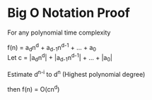 # Big O Notation Proof
For any polynomial time complexity

f(n) = a<sub>d</sub>n<sup>d</sup> + a<sub>d-1</sub>n<sup>d-1</sup> + ... + a<sub>0</sub>
<br>
Let c = |a<sub>d</sub>n<sup>d</sup>| + |a<sub>d-1</sub>n<sup>d-1</sup>| + ... + |a<sub>0</sub>|

Estimate d<sup>n-i</sup> to d<sup>n</sup> (Highest polynomial degree)

then f(n) = O(cn<sup>d</sup>)
